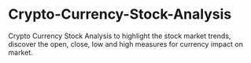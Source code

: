 # Crypto-Currency-Stock-Analysis
Crypto Currency Stock Analysis to highlight the stock market trends, discover the open, close, low and high measures for currency impact on market.
